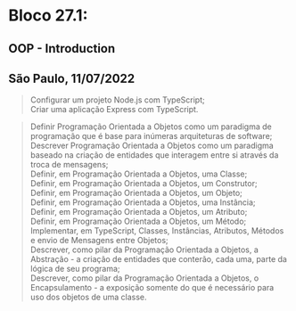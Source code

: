 # Bloco 27.1:

## OOP - Introduction
## São Paulo, 11/07/2022

> Configurar um projeto Node.js com TypeScript;\
> Criar uma aplicação Express com TypeScript.

> Definir Programação Orientada a Objetos como um paradigma de programação que é base para inúmeras arquiteturas de software;\
> Descrever Programação Orientada a Objetos como um paradigma baseado na criação de entidades que interagem entre si através da troca de mensagens;\
> Definir, em Programação Orientada a Objetos, uma Classe;\
> Definir, em Programação Orientada a Objetos, um Construtor;\
> Definir, em Programação Orientada a Objetos, um Objeto;\
> Definir, em Programação Orientada a Objetos, uma Instância;\
> Definir, em Programação Orientada a Objetos, um Atributo;\
> Definir, em Programação Orientada a Objetos, um Método;\
> Implementar, em TypeScript, Classes, Instâncias, Atributos, Métodos e envio de Mensagens entre Objetos;\
> Descrever, como pilar da Programação Orientada a Objetos, a Abstração - a criação de entidades que conterão, cada uma, parte da lógica de seu programa;\
> Descrever, como pilar da Programação Orientada a Objetos, o Encapsulamento - a exposição somente do que é necessário para uso dos objetos de uma classe.
